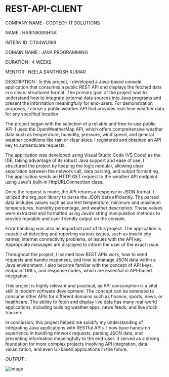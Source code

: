 # REST-API-CLIENT

COMPANY NAME : CODTECH IT SOLUTIONS

NAME : HARINIKRISHNA

INTERN ID :CT04WU169

DOMAIN NAME : JAVA PROGRAMMING

DURATION : 4 WEEKS

MENTOR : NEELA SANTHOSH KUMAR

DESCRIPTION : In this project, I developed a Java-based console application that consumes a public REST API and displays the fetched data in a clean, structured format. The primary goal of the project was to understand how to integrate external data sources into Java programs and present the information meaningfully for end-users. For demonstration purposes, I chose a public weather API that provides real-time weather data for any specified location.

The project began with the selection of a reliable and free-to-use public API. I used the OpenWeatherMap API, which offers comprehensive weather data such as temperature, humidity, pressure, wind speed, and general weather conditions like rain or clear skies. I registered and obtained an API key to authenticate requests.

The application was developed using Visual Studio Code (VS Code) as the IDE, taking advantage of its robust Java support and ease of use. I structured the project by keeping the logic modular, allowing clear separation between the network call, data parsing, and output formatting. The application sends an HTTP GET request to the weather API endpoint using Java's built-in HttpURLConnection class.

Once the request is made, the API returns a response in JSON format. I utilized the org.json library to parse the JSON data efficiently. The parsed data includes values such as current temperature, minimum and maximum temperatures, humidity percentage, and weather description. These values were extracted and formatted using Java’s string manipulation methods to provide readable and user-friendly output on the console.

Error handling was also an important part of this project. The application is capable of detecting and reporting various issues, such as invalid city names, internet connectivity problems, or issues with the API key. Appropriate messages are displayed to inform the user of the exact issue.

Throughout the project, I learned how REST APIs work, how to send requests and handle responses, and how to manage JSON data within a Java environment. I also became familiar with the concept of API keys, endpoint URLs, and response codes, which are essential in API-based integration.

This project is highly relevant and practical, as API consumption is a vital skill in modern software development. The concept can be extended to consume other APIs for different domains such as finance, sports, news, or healthcare. The ability to fetch and display live data has many real-world applications, including building weather apps, news feeds, and live stock trackers.

In conclusion, this project helped me solidify my understanding of integrating Java applications with RESTful APIs. I now have hands-on experience in handling network requests, parsing JSON data, and presenting information meaningfully to the end-user. It served as a strong foundation for more complex projects involving API integration, data visualization, and even UI-based applications in the future.


*OUTPUT* :

![Image](https://github.com/user-attachments/assets/3b9a8cc8-cb90-4c8d-bbd6-96ac3a0b05db)
